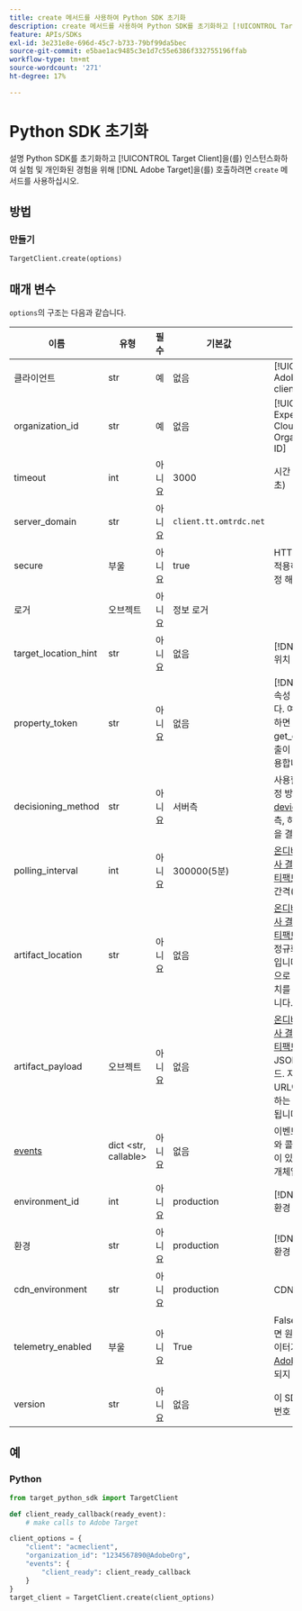 ```yaml
---
title: create 메서드를 사용하여 Python SDK 초기화
description: create 메서드를 사용하여 Python SDK를 초기화하고 [!UICONTROL TargetClient]을(를) 인스턴스화하여 실험 및 개인화된 경험을 위해  [!DNL Adobe Target] 을(를) 호출하는 방법에 대해 알아봅니다.
feature: APIs/SDKs
exl-id: 3e231e8e-696d-45c7-b733-79bf99da5bec
source-git-commit: e5bae1ac9485c3e1d7c55e6386f332755196ffab
workflow-type: tm+mt
source-wordcount: '271'
ht-degree: 17%

---
```


# Python SDK 초기화

설명
Python SDK를 초기화하고 [!UICONTROL Target Client]을(를) 인스턴스화하여 실험 및 개인화된 경험을 위해 [!DNL Adobe Target]을(를) 호출하려면 `create` 메서드를 사용하십시오.

## 방법

### 만들기

```python {line-numbers="true"}
TargetClient.create(options)
```

## 매개 변수

`options`의 구조는 다음과 같습니다.

| 이름 | 유형 | 필수 | 기본값 | 설명 |
| --- | --- | --- | --- | --- |
| 클라이언트 | str | 예 | 없음 | [!UICONTROL Adobe Target client ID] |
| organization_id | str | 예 | 없음 | [!UICONTROL Experience Cloud Organization ID] |
| timeout | int | 아니요 | 3000 | 시간 제한(밀리초) |
| server_domain | str | 아니요 | `client.tt.omtrdc.net` |  | 기본 호스트 이름 무시 |
| secure | 부울 | 아니요 | true | HTTP 체계를 적용하도록 설정 해제 |
| 로거 | 오브젝트 | 아니요 | 정보 로거 |  | 기본 INFO 로거를 바꿉니다. |
| target_location_hint | str | 아니요 | 없음 | [!DNL Target] 위치 힌트 |
| property_token | str | 아니요 | 없음 | [!DNL Target] 속성 토큰입니다. 여기에 지정하면 모든 get_offers 호출이 이 값을 사용합니다. |
| decisioning_method | str | 아니요 | 서버측 | 사용할 의사 결정 방법([on-device](/help/dev/implement/server-side/sdk-guides/on-device-decisioning/overview.md), 서버측, 하이브리드)을 결정합니다 |
| polling_interval | int | 아니요 | 300000(5분) | [온디바이스 의사 결정 규칙 아티팩트](/help/dev/implement/server-side/sdk-guides/on-device-decisioning/rule-artifact-overview.md)의 폴링 간격(밀리초) |
| artifact_location | str | 아니요 | 없음 | [온디바이스 의사 결정 규칙 아티팩트](/help/dev/implement/server-side/sdk-guides/on-device-decisioning/rule-artifact-overview.md)에 대한 정규화된 URL입니다. 내부적으로 결정된 위치를 재정의합니다. |
| artifact_payload | 오브젝트 | 아니요 | 없음 | [온디바이스 의사 결정 규칙 아티팩트](/help/dev/implement/server-side/sdk-guides/on-device-decisioning/rule-artifact-overview.md)의 JSON 페이로드. 지정하면 URL에서 요청하는 대신 사용됩니다. |
| [events](sdk-events.md) | dict &lt;str, callable> | 아니요 | 없음 | 이벤트 이름 키와 콜백 함수 값이 있는 선택적 개체입니다 |
| environment_id | int | 아니요 | production | [!DNL Target] 환경 ID |
| 환경 | str | 아니요 | production | [!DNL Target] 환경 이름 |
| cdn_environment | str | 아니요 | production | CDN 환경 이름 |
| telemetry_enabled | 부울 | 아니요 | True | False로 설정하면 원격 분석 데이터가 [!DNL Adobe](으)로 전송되지 않습니다 |
| version | str | 아니요 | 없음 | 이 SDK의 버전 번호 |

## 예

### Python

```python {line-numbers="true"}
from target_python_sdk import TargetClient

def client_ready_callback(ready_event):
    # make calls to Adobe Target

client_options = {
    "client": "acmeclient",
    "organization_id": "1234567890@AdobeOrg",
    "events": {
        "client_ready": client_ready_callback
    }
}
target_client = TargetClient.create(client_options)
```
